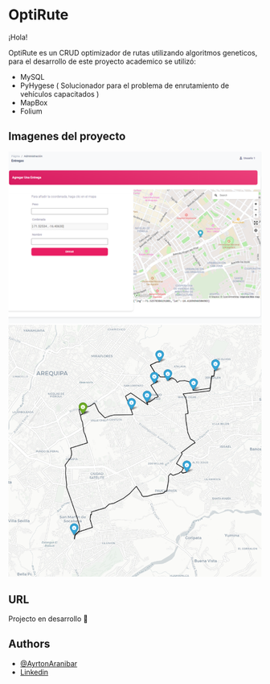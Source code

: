 # OptiRute

¡Hola! 

OptiRute es un CRUD optimizador de rutas utilizando algoritmos geneticos, para el desarrollo de este proyecto academico se utilizó:

- MySQL
- PyHygese ( Solucionador para el problema de enrutamiento de vehículos capacitados )
- MapBox
- Folium 

## Imagenes del proyecto
![Añadir una entregas](https://github.com/AyrtonAranibar/OptiRute/blob/master/src/project/entregas_v2.PNG)
![Ruta optimizada](https://github.com/AyrtonAranibar/OptiRute/blob/master/src/project/rutas_v2.PNG)

## URL
Projecto en desarrollo :hammer:

## Authors

- [@AyrtonAranibar](https://www.github.com/AyrtonAranibar)
- [Linkedin](https://www.linkedin.com/in/ayrton-aranibar-castillo-479441222/)